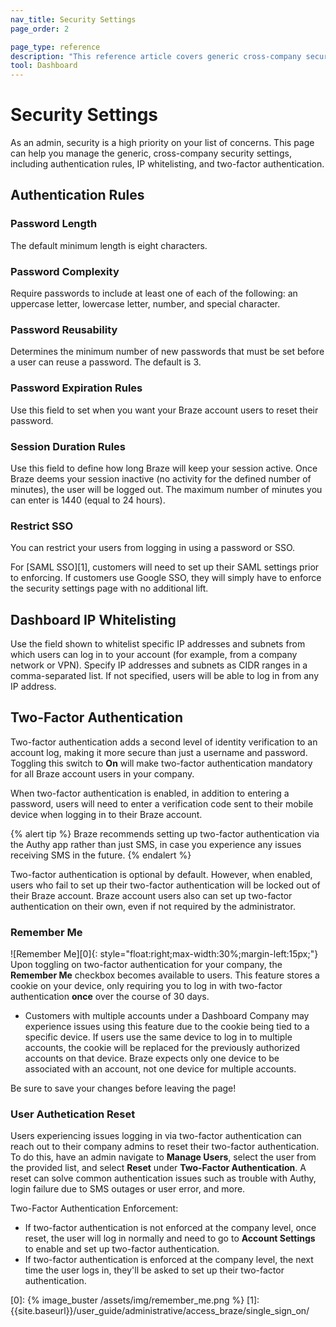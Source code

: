 ```yaml
---
nav_title: Security Settings
page_order: 2

page_type: reference
description: "This reference article covers generic cross-company security settings, including authentication rules, IP whitelisting, and two-factor authentication (2FA)."
tool: Dashboard
---
```


# Security Settings

As an admin, security is a high priority on your list of concerns. This page can help you manage the generic, cross-company security settings, including authentication rules, IP whitelisting, and two-factor authentication.

## Authentication Rules

### Password Length
The default minimum length is eight characters.

### Password Complexity
Require passwords to include at least one of each of the following: an uppercase letter, lowercase letter, number, and special character.

### Password Reusability
Determines the minimum number of new passwords that must be set before a user can reuse a password. The default is 3.

### Password Expiration Rules
Use this field to set when you want your Braze account users to reset their password.

### Session Duration Rules
Use this field to define how long Braze will keep your session active. Once Braze deems your session inactive (no activity for the defined number of minutes), the user will be logged out. The maximum number of minutes you can enter is 1440 (equal to 24 hours).

### Restrict SSO
You can restrict your users from logging in using a password or SSO.

For [SAML SSO][1], customers will need to set up their SAML settings prior to enforcing. If customers use Google SSO, they will simply have to enforce the security settings page with no additional lift.

## Dashboard IP Whitelisting
Use the field shown to whitelist specific IP addresses and subnets from which users can log in to your account (for example, from a company network or VPN). Specify IP addresses and subnets as CIDR ranges in a comma-separated list. If not specified, users will be able to log in from any IP address.

## Two-Factor Authentication
Two-factor authentication adds a second level of identity verification to an account log, making it more secure than just a username and password. Toggling this switch to __On__ will make two-factor authentication mandatory for all Braze account users in your company.

When two-factor authentication is enabled, in addition to entering a password, users will need to enter a verification code sent to their mobile device when logging in to their Braze account.

{% alert tip %} Braze recommends setting up two-factor authentication via the Authy app rather than just SMS, in case you experience any issues receiving SMS in the future. {% endalert %}

Two-factor authentication is optional by default. However, when enabled, users who fail to set up their two-factor authentication will be locked out of their Braze account. Braze account users also can set up two-factor authentication on their own, even if not required by the administrator.

### __Remember Me__
![Remember Me][0]{: style="float:right;max-width:30%;margin-left:15px;"}
Upon toggling on two-factor authentication for your company, the __Remember Me__ checkbox becomes available to users. This feature stores a cookie on your device, only requiring you to log in with two-factor authentication __once__ over the course of 30 days. 

- Customers with multiple accounts under a Dashboard Company may experience issues using this feature due to the cookie being tied to a specific device. If users use the same device to log in to multiple accounts, the cookie will be replaced for the previously authorized accounts on that device. Braze expects only one device to be associated with an account, not one device for multiple accounts. 

Be sure to save your changes before leaving the page!

### User Authetication Reset

Users experiencing issues logging in via two-factor authentication can reach out to their company admins to reset their two-factor authentication. To do this, have an admin navigate to __Manage Users__, select the user from the provided list, and select __Reset__ under __Two-Factor Authentication__. A reset can solve common authentication issues such as trouble with Authy, login failure due to SMS outages or user error, and more. 

Two-Factor Authentication Enforcement:
- If two-factor authentication is not enforced at the company level, once reset, the user will log in normally and need to go to __Account Settings__ to enable and set up two-factor authentication. 
- If two-factor authentication is enforced at the company level, the next time the user logs in, they'll be asked to set up their two-factor authentication.


[0]: {% image_buster /assets/img/remember_me.png %}
[1]: {{site.baseurl}}/user_guide/administrative/access_braze/single_sign_on/
